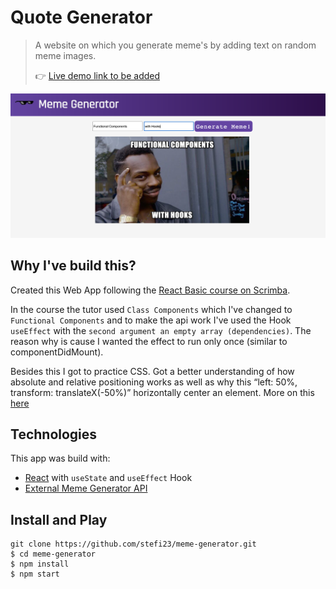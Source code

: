 # Quote Generator

> A website on which you generate meme's by adding text on random meme images.
>
> 👉 [Live demo link to be added]()

![Meme Generator Screenshot](./src/images/meme-generator.png)

## Why I've build this?

Created this Web App following the [React Basic course on Scrimba](https://scrimba.com/learn/learnreact).

In the course the tutor used `Class Components` which I've changed to `Functional Components` and to make the api work I've used the Hook `useEffect` with the `second argument an empty array (dependencies)`. The reason why is cause I wanted the effect to run only once (similar to componentDidMount).

Besides this I got to practice CSS. Got a better understanding of how absolute and relative positioning works as well as why this “left: 50%, transform: translateX(-50%)” horizontally center an element. More on this [here](https://twitter.com/Stefania_Rosca/status/1337155565433315329)

## Technologies

This app was build with:

- [React](https://reactjs.org/docs/create-a-new-react-app.html) with `useState` and `useEffect` Hook
- [External Meme Generator API](https://api.imgflip.com/get_memes)

## Install and Play

```
git clone https://github.com/stefi23/meme-generator.git
$ cd meme-generator
$ npm install
$ npm start
```
